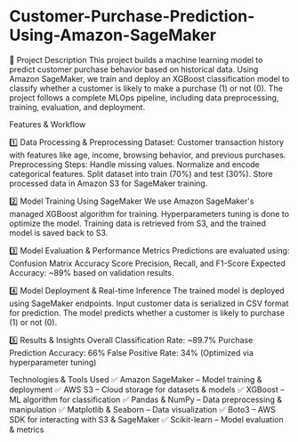 # Customer-Purchase-Prediction-Using-Amazon-SageMaker

📌 Project Description
This project builds a machine learning model to predict customer purchase behavior based on historical data. Using Amazon SageMaker, we train and deploy an XGBoost classification model to classify whether a customer is likely to make a purchase (1) or not (0). The project follows a complete MLOps pipeline, including data preprocessing, training, evaluation, and deployment.

Features & Workflow

1️⃣ Data Processing & Preprocessing
Dataset: Customer transaction history with features like age, income, browsing behavior, and previous purchases.
Preprocessing Steps:
Handle missing values.
Normalize and encode categorical features.
Split dataset into train (70%) and test (30%).
Store processed data in Amazon S3 for SageMaker training.

2️⃣ Model Training Using SageMaker
We use Amazon SageMaker's managed XGBoost algorithm for training.
Hyperparameters tuning is done to optimize the model.
Training data is retrieved from S3, and the trained model is saved back to S3.

3️⃣ Model Evaluation & Performance Metrics
Predictions are evaluated using:
Confusion Matrix
Accuracy Score
Precision, Recall, and F1-Score
Expected Accuracy: ~89% based on validation results.

4️⃣ Model Deployment & Real-time Inference
The trained model is deployed using SageMaker endpoints.
Input customer data is serialized in CSV format for prediction.
The model predicts whether a customer is likely to purchase (1) or not (0).

5️⃣ Results & Insights
Overall Classification Rate: ~89.7%
Purchase Prediction Accuracy: 66%
False Positive Rate: 34% (Optimized via hyperparameter tuning)

Technologies & Tools Used
✅ Amazon SageMaker – Model training & deployment
✅ AWS S3 – Cloud storage for datasets & models
✅ XGBoost – ML algorithm for classification
✅ Pandas & NumPy – Data preprocessing & manipulation
✅ Matplotlib & Seaborn – Data visualization
✅ Boto3 – AWS SDK for interacting with S3 & SageMaker
✅ Scikit-learn – Model evaluation & metrics


